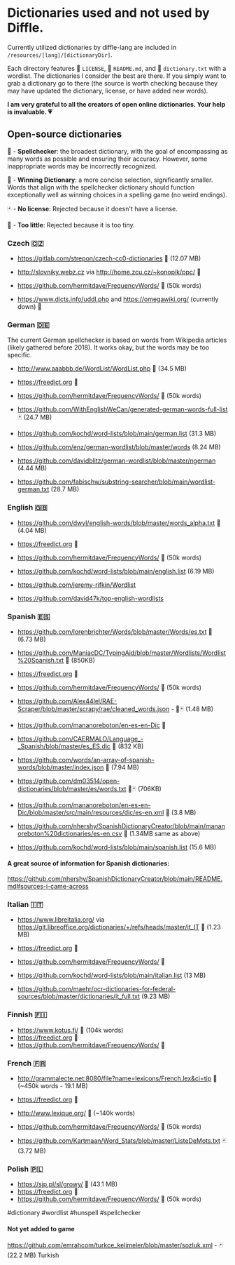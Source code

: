 # Dictionaries used and not used by Diffle.

Currently utilized dictionaries by diffle-lang are included in `/resources/[lang]/[dictionaryDir]`.

Each directory features 🧾 `LICENSE`, 🧾 `README.md`, and 🧾 `dictionary.txt` with a wordlist. The dictionaries I consider the best are there. If you simply want to grab a dictionary go to there (the source is worth checking because they may have updated the dictionary, license, or have added new words).

**I am very grateful to all the creators of open online dictionaries. Your help is invaluable. 💗**

## Open-source dictionaries

📔 - **Spellchecker**: the broadest dictionary, with the goal of encompassing as many words as possible and ensuring their accuracy. However, some inappropriate words may be incorrectly recognized.

🎯 - **Winning Dictionary**: a more concise selection, significantly smaller. Words that align with the spellchecker dictionary should function exceptionally well as winning choices in a spelling game (no weird endings).

🃏 - **No license**: Rejected because it doesn't have a license.

📄 - **Too little**: Rejected because it is too tiny.

### Czech 🇨🇿 
- https://gitlab.com/strepon/czech-cc0-dictionaries 📔 (12.07 MB)
- http://slovniky.webz.cz via http://home.zcu.cz/~konopik/ppc/ 🎯
- https://github.com/hermitdave/FrequencyWords/ 🎯 (50k words)

- https://www.dicts.info/uddl.php and https://omegawiki.org/ (currently down) 📄 

### German 🇩🇪
The current German spellchecker is based on words from Wikipedia articles (likely gathered before 2018). It works okay, but the words may be too specific.

- http://www.aaabbb.de/WordList/WordList.php 📔 (34.5 MB)
- https://freedict.org 🎯
- https://github.com/hermitdave/FrequencyWords/ 🎯 (50k words)

- https://github.com/WithEnglishWeCan/generated-german-words-full-list 🃏 (24.7 MB)
- https://github.com/kochd/word-lists/blob/main/german.list (31.3 MB)
- https://github.com/enz/german-wordlist/blob/master/words (8.24 MB)
- https://github.com/davidblitz/german-wordlist/blob/master/ngerman (4.44 MB)
- https://github.com/fabischw/substring-searcher/blob/main/wordlist-german.txt (28.7 MB)

### English 🇬🇧
- https://github.com/dwyl/english-words/blob/master/words_alpha.txt 📔 (4.04 MB)
- https://freedict.org 🎯
- https://github.com/hermitdave/FrequencyWords/ 🎯 (50k words)

- https://github.com/kochd/word-lists/blob/main/english.list (6.19 MB)
- https://github.com/jeremy-rifkin/Wordlist
- https://github.com/david47k/top-english-wordlists

### Spanish 🇪🇸
- https://github.com/lorenbrichter/Words/blob/master/Words/es.txt 📔 (6.73 MB)
- https://github.com/ManiacDC/TypingAid/blob/master/Wordlists/Wordlist%20Spanish.txt 📔 (850KB)
- https://freedict.org 🎯
- https://github.com/hermitdave/FrequencyWords/ 🎯 (50k words)

- https://github.com/Alex44lel/RAE-Scraper/blob/master/scrapy/rae/cleaned_words.json - 📄🃏 (1.48 MB)
- https://github.com/mananoreboton/en-es-en-Dic 📄
- https://github.com/CAERMALO/Language_-_Spanish/blob/master/es_ES.dic 📄 (832 KB)
- https://github.com/words/an-array-of-spanish-words/blob/master/index.json 📄 (7.94 MB)
- https://github.com/dm03514/open-dictionaries/blob/master/es/words.txt 📄🃏 (706KB)
- https://github.com/mananoreboton/en-es-en-Dic/blob/master/src/main/resources/dic/es-en.xml 📄 (3.8 MB)
- https://github.com/nhershy/SpanishDictionaryCreator/blob/main/mananoreboton%20dictionaries/es-en.csv 📄 (1.34MB same as above)
- https://github.com/kochd/word-lists/blob/main/spanish.list (15.6 MB)

#### A great source of information for Spanish dictionaries:
https://github.com/nhershy/SpanishDictionaryCreator/blob/main/README.md#sources-i-came-across

### Italian 🇮🇹
- https://www.libreitalia.org/ via https://git.libreoffice.org/dictionaries/+/refs/heads/master/it_IT 📔 (1.23 MB)
- https://freedict.org 🎯
- https://github.com/hermitdave/FrequencyWords/ 📔

- https://github.com/kochd/word-lists/blob/main/italian.list (13 MB)
- https://github.com/maehr/ocr-dictionaries-for-federal-sources/blob/master/dictionaries/it_full.txt (9.23 MB)

### Finnish 🇫🇮
- https://www.kotus.fi/ 📔 (104k words)
- https://freedict.org 🎯
- https://github.com/hermitdave/FrequencyWords/ 📔

### French 🇫🇷
- http://grammalecte.net:8080/file?name=lexicons/French.lex&ci=tip 📔 (~450k words - 19.1 MB)
- https://freedict.org 🎯
- http://www.lexique.org/ 🎯 (~140k words)
- https://github.com/hermitdave/FrequencyWords/ 🎯 (50k words)

- https://github.com/Kartmaan/Word_Stats/blob/master/ListeDeMots.txt 🃏 (3.72 MB)

### Polish 🇵🇱
- https://sjp.pl/sl/growy/ 📔 (43.1 MB)
- https://freedict.org 🎯
- https://github.com/hermitdave/FrequencyWords/ 🎯 (50k words)

#dictionary #wordlist #hunspell #spellchecker

#### Not yet added to game

https://github.com/emrahcom/turkce_kelimeler/blob/master/sozluk.xml - 🃏 (22.2 MB) Turkish
